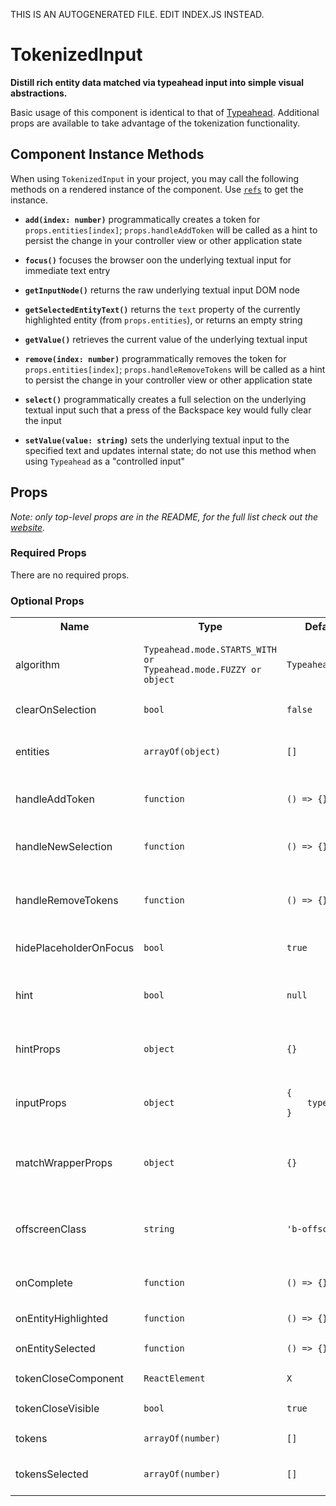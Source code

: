 THIS IS AN AUTOGENERATED FILE. EDIT INDEX.JS INSTEAD.

# TokenizedInput
__Distill rich entity data matched via typeahead input into simple visual abstractions.__

Basic usage of this component is identical to that of [Typeahead](https://github.com/enigma-io/boundless/master/packages/boundless-typeahead). Additional props are available to take advantage of the tokenization functionality.

## Component Instance Methods

When using `TokenizedInput` in your project, you may call the following methods on a rendered instance of the component. Use [`refs`](https://facebook.github.io/react/docs/refs-and-the-dom.html) to get the instance.

- __`add(index: number)`__
  programmatically creates a token for `props.entities[index]`; `props.handleAddToken` will be called as a hint to persist the change in your controller view or other application state

- __`focus()`__
  focuses the browser oon the underlying textual input for immediate text entry

- __`getInputNode()`__
  returns the raw underlying textual input DOM node

- __`getSelectedEntityText()`__
  returns the `text` property of the currently highlighted entity (from `props.entities`), or returns an empty string

- __`getValue()`__
  retrieves the current value of the underlying textual input

- __`remove(index: number)`__
  programmatically removes the token for `props.entities[index]`; `props.handleRemoveTokens` will be called as a hint to persist the change in your controller view or other application state

- __`select()`__
  programmatically creates a full selection on the underlying textual input such that a press of the Backspace key would fully clear the input

- __`setValue(value: string)`__
  sets the underlying textual input to the specified text and updates internal state; do not use this method when using `Typeahead` as a "controlled input"

## Props

_Note: only top-level props are in the README, for the full list check out the [website](http://boundless.js.org/TokenizedInput#props)._

### Required Props

There are no required props.


### Optional Props

<table>
<tr>
<th>Name</th>
<th>Type</th>
<th>Default Value</th>
<th>Description</th>
</tr>

<tr>
<td>algorithm</td>
<td><pre><code>Typeahead.mode.STARTS_WITH or
Typeahead.mode.FUZZY or object</code></pre></td>
<td><pre><code class="language-js">Typeahead.mode.FUZZY</code></pre></td>
<td>the mechanism used to identify and mark matching substrings; a custom set can be provided as an object (see the properties below)</td>
</tr>

<tr>
<td>clearOnSelection</td>
<td><pre><code>bool</code></pre></td>
<td><pre><code class="language-js">false</code></pre></td>
<td>if `true`, clears the input text when a (partial) match is selected</td>
</tr>

<tr>
<td>entities</td>
<td><pre><code>arrayOf(object)</code></pre></td>
<td><pre><code class="language-js">[]</code></pre></td>
<td>an array of objects that user input is filtered against; at a minimum, each object must have a `text` property and any other supplied property is passed through to the resulting DOM element</td>
</tr>

<tr>
<td>handleAddToken</td>
<td><pre><code>function</code></pre></td>
<td><pre><code class="language-js">() => {}</code></pre></td>
<td>function handler that is called when an entity is selected by the user and a token should be created</td>
</tr>

<tr>
<td>handleNewSelection</td>
<td><pre><code>function</code></pre></td>
<td><pre><code class="language-js">() => {}</code></pre></td>
<td>function handler that is called when one or more tokens are selected by the user via click or keyboard actions; called with what the new selection should be</td>
</tr>

<tr>
<td>handleRemoveTokens</td>
<td><pre><code>function</code></pre></td>
<td><pre><code class="language-js">() => {}</code></pre></td>
<td>function handler that is called when one or more tokens are removed by the user via clicking the "close" button or pressing the `Backspace` key while tokens are selected</td>
</tr>

<tr>
<td>hidePlaceholderOnFocus</td>
<td><pre><code>bool</code></pre></td>
<td><pre><code class="language-js">true</code></pre></td>
<td>triggers the placeholder to disappear when the input field is focused, reappears when the user has tabbed away or focus is moved</td>
</tr>

<tr>
<td>hint</td>
<td><pre><code>bool</code></pre></td>
<td><pre><code class="language-js">null</code></pre></td>
<td>renders a disabled textfield with the full text of the currently selected input hint; will remain blank if the matched substring is not at the beginning of the user input</td>
</tr>

<tr>
<td>hintProps</td>
<td><pre><code>object</code></pre></td>
<td><pre><code class="language-js">{}</code></pre></td>
<td>any [React-supported attribute](https://facebook.github.io/react/docs/tags-and-attributes.html#html-attributes); applied to the `.b-typeahead-hint` HTML element</td>
</tr>

<tr>
<td>inputProps</td>
<td><pre><code>object</code></pre></td>
<td><pre><code class="language-js">{
    type: 'text',
}</code></pre></td>
<td>props to be passed through to the input node, `.b-textual-input`; this includes the standard set of React input props like `defaultValue`, `value`, `name`, `placeholder`, `autoFocus`, etc.</td>
</tr>

<tr>
<td>matchWrapperProps</td>
<td><pre><code>object</code></pre></td>
<td><pre><code class="language-js">{}</code></pre></td>
<td>any [React-supported attribute](https://facebook.github.io/react/docs/tags-and-attributes.html#html-attributes); applied to the `.b-typeahead-match-wrapper` HTML element</td>
</tr>

<tr>
<td>offscreenClass</td>
<td><pre><code>string</code></pre></td>
<td><pre><code class="language-js">'b-offscreen'</code></pre></td>
<td>the "offscreen" class used by your application; specifically to retain [ARIA navigability](http://snook.ca/archives/html_and_css/hiding-content-for-accessibility) as `display: none` excludes the element from consideration</td>
</tr>

<tr>
<td>onComplete</td>
<td><pre><code>function</code></pre></td>
<td><pre><code class="language-js">() => {}</code></pre></td>
<td>called when the user presses `Enter` with no autosuggest hint available, indicating that input is complete</td>
</tr>

<tr>
<td>onEntityHighlighted</td>
<td><pre><code>function</code></pre></td>
<td><pre><code class="language-js">() => {}</code></pre></td>
<td>called with the index of the highlighted entity due to keyboard selection</td>
</tr>

<tr>
<td>onEntitySelected</td>
<td><pre><code>function</code></pre></td>
<td><pre><code class="language-js">() => {}</code></pre></td>
<td>called with the index of the entity selected by the user</td>
</tr>

<tr>
<td>tokenCloseComponent</td>
<td><pre><code>ReactElement</code></pre></td>
<td><pre><code class="language-js"><div>X</div></code></pre></td>
<td>the JSX used for the close button itself</td>
</tr>

<tr>
<td>tokenCloseVisible</td>
<td><pre><code>bool</code></pre></td>
<td><pre><code class="language-js">true</code></pre></td>
<td>determines if the `.b-tokenfield-token-close` element should be rendered for each token</td>
</tr>

<tr>
<td>tokens</td>
<td><pre><code>arrayOf(number)</code></pre></td>
<td><pre><code class="language-js">[]</code></pre></td>
<td>the indexes of entities that should be rendered as "tokens" in the component UI</td>
</tr>

<tr>
<td>tokensSelected</td>
<td><pre><code>arrayOf(number)</code></pre></td>
<td><pre><code class="language-js">[]</code></pre></td>
<td>the indexes of tokenized entities that are part of an active selection; the user can press `Backspace` to trigger `handleRemoveTokens`</td>
</tr>

</table>


